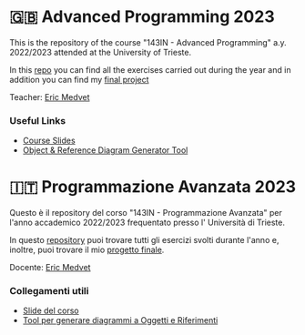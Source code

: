 # :gb: Advanced Programming 2023

This is the repository of the course "143IN - Advanced Programming" a.y. 2022/2023 attended at the University of
Trieste.

In this [repo](.) you can find all the exercises carried out during the year and in addition you can find
my [final project](./Final_Project)

Teacher: [Eric Medvet](https://github.com/ericmedvet)

### Useful Links

- [Course Slides](https://github.com/ericmedvet/slides/blob/master/advanced-programming-2324/)
- [Object & Reference Diagram Generator Tool](https://github.com/enricolacchin/object-diagram-visualizer)

# :it: Programmazione Avanzata 2023

Questo è il repository del corso "143IN - Programmazione Avanzata" per l'anno accademico 2022/2023 frequentato presso l'
Università di Trieste.

In questo [repository](.) puoi trovare tutti gli esercizi svolti durante l'anno e, inoltre, puoi trovare il
mio [progetto finale](./Final_Project).

Docente: [Eric Medvet](https://github.com/ericmedvet)

### Collegamenti utili

- [Slide del corso](https://github.com/ericmedvet/slides/blob/master/advanced-programming-2324/)
- [Tool per generare diagrammi a Oggetti e Riferimenti](https://github.com/enricolacchin/object-diagram-visualizer)